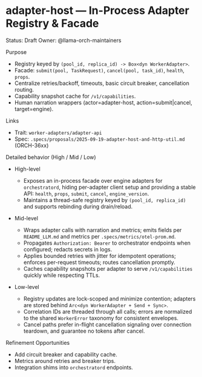 # adapter-host — In-Process Adapter Registry & Facade

Status: Draft
Owner: @llama-orch-maintainers

Purpose
- Registry keyed by `(pool_id, replica_id) -> Box<dyn WorkerAdapter>`.
- Facade: `submit(pool, TaskRequest)`, `cancel(pool, task_id)`, `health`, `props`.
- Centralize retries/backoff, timeouts, basic circuit breaker, cancellation routing.
- Capability snapshot cache for `/v1/capabilities`.
- Human narration wrappers (actor=adapter-host, action=submit|cancel, target=engine).

Links
- Trait: `worker-adapters/adapter-api`
- Spec: `.specs/proposals/2025-09-19-adapter-host-and-http-util.md` (ORCH-36xx)

Detailed behavior (High / Mid / Low)

- High-level
  - Exposes an in-process facade over engine adapters for `orchestratord`, hiding per-adapter client setup and providing a stable API: `health`, `props`, `submit`, `cancel`, `engine_version`.
  - Maintains a thread-safe registry keyed by `(pool_id, replica_id)` and supports rebinding during drain/reload.

- Mid-level
  - Wraps adapter calls with narration and metrics; emits fields per `README_LLM.md` and metrics per `.specs/metrics/otel-prom.md`.
  - Propagates `Authorization: Bearer` to orchestrator endpoints when configured; redacts secrets in logs.
  - Applies bounded retries with jitter for idempotent operations; enforces per-request timeouts; routes cancellation promptly.
  - Caches capability snapshots per adapter to serve `/v1/capabilities` quickly while respecting TTLs.

- Low-level
  - Registry updates are lock-scoped and minimize contention; adapters are stored behind `Arc<dyn WorkerAdapter + Send + Sync>`.
  - Correlation IDs are threaded through all calls; errors are normalized to the shared `WorkerError` taxonomy for consistent envelopes.
  - Cancel paths prefer in-flight cancellation signaling over connection teardown, and guarantee no tokens after cancel.

Refinement Opportunities
- Add circuit breaker and capability cache.
- Metrics around retries and breaker trips.
- Integration shims into `orchestratord` endpoints.
